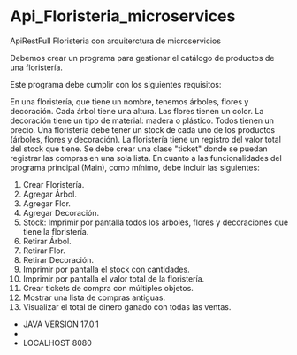 # Api_Floristeria_microservices
ApiRestFull Floristeria con arquiterctura de microservicios

Debemos crear un programa para gestionar el catálogo de productos de una floristería.

Este programa debe cumplir con los siguientes requisitos:

En una floristería, que tiene un nombre, tenemos árboles, flores y decoración.
Cada árbol tiene una altura.
Las flores tienen un color.
La decoración tiene un tipo de material: madera o plástico.
Todos tienen un precio.
Una floristería debe tener un stock de cada uno de los productos (árboles, flores y decoración).
La floristería tiene un registro del valor total del stock que tiene.
Se debe crear una clase "ticket" donde se puedan registrar las compras en una sola lista.
En cuanto a las funcionalidades del programa principal (Main), como mínimo, debe incluir las siguientes:

1. Crear Floristería.
2. Agregar Árbol.
3. Agregar Flor.
4. Agregar Decoración.
5. Stock: Imprimir por pantalla todos los árboles, flores y decoraciones que tiene la floristería.
6. Retirar Árbol.
7. Retirar Flor.
8. Retirar Decoración.
9. Imprimir por pantalla el stock con cantidades.
10. Imprimir por pantalla el valor total de la floristería.
11. Crear tickets de compra con múltiples objetos.
12. Mostrar una lista de compras antiguas.
13. Visualizar el total de dinero ganado con todas las ventas.


- JAVA VERSION 17.0.1
- 
- LOCALHOST 8080
